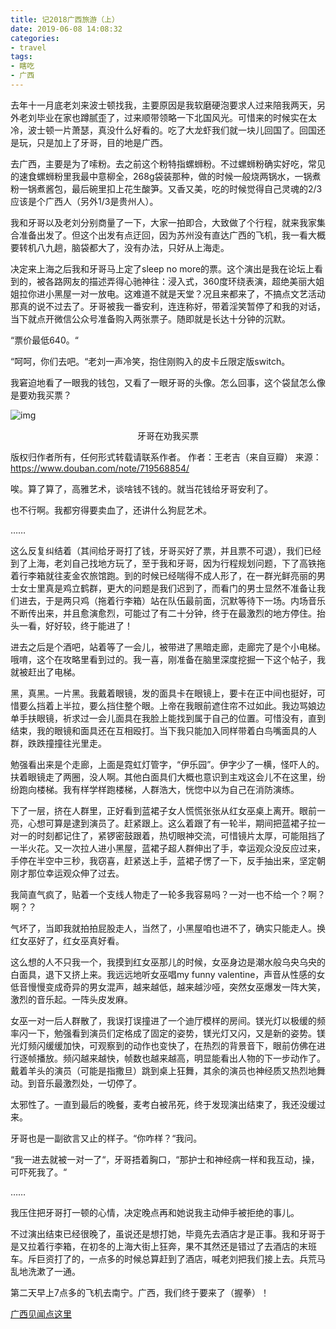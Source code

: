 ```yaml
---
title: 记2018广西旅游（上）
date: 2019-06-08 14:08:32
categories:
- travel
tags: 
- 瞎吃
- 广西
---
```


去年十一月底老刘来波士顿找我，主要原因是我软磨硬泡要求人过来陪我两天，另外老刘毕业在家也蹲腻歪了，过来顺带领略一下北国风光。可惜来的时候实在太冷，波士顿一片萧瑟，真没什么好看的。吃了大龙虾我们就一块儿回国了。回国还是玩，只是加上了牙哥，目的地是广西。

去广西，主要是为了嗦粉。去之前这个粉特指螺蛳粉。不过螺蛳粉确实好吃，常见的速食螺蛳粉里我最中意柳全，268g袋装那种，做的时候一般烧两锅水，一锅煮粉一锅煮酱包，最后碗里扣上花生酸笋。又香又美，吃的时候觉得自己灵魂的2/3应该是个广西人（另外1/3是贵州人）。

我和牙哥以及老刘分别商量了一下，大家一拍即合，大致做了个行程，就来我家集合准备出发了。但这个出发有点迂回，因为苏州没有直达广西的飞机，我一看大概要转机八九趟，脑袋都大了，没有办法，只好从上海走。

决定来上海之后我和牙哥马上定了sleep no more的票。这个演出是我在论坛上看到的，被各路网友的描述弄得心驰神往：浸入式，360度环绕表演，超绝美丽大姐姐拉你进小黑屋一对一放电。这难道不就是天堂？况且来都来了，不搞点文艺活动那真的说不过去了。牙哥被我一番安利，连连称好，带着淫笑暂停了和我的对话，当下就点开微信公众号准备购入两张票子。随即就是长达十分钟的沉默。

“票价最低640。“

“呵呵，你们去吧。“老刘一声冷笑，抱住刚购入的皮卡丘限定版switch。

我窘迫地看了一眼我的钱包，又看了一眼牙哥的头像。怎么回事，这个袋鼠怎么像是要劝我买票？

![img](https://lh3.googleusercontent.com/9EX8HV32p185hU1xGzOjeoeu12x5FEDbjzuSxsF80dQMBNMQUFnsNeEDit5_WXkmpHox_Xut1SmIRvSVYTA90E3VL6-KNs1shF_R3fPTxt5zpwG-NhJkoJBYUUDUtn-FD9gzP9F18ZYNY6E6f1dSsuPhXLQC9bBVIB0c0RtbH_Drr0t-NW3FDCnfPi64LExCDKHpP9JptpKsjEJzZXXAtJRWf3CtvTkFy-QM0bttPS5MBJR0etOW4rhe8P2ArzWN0E9d2bvQbM_63ThSrdaRJjsK8MKMLnf0UEb-z0YIoUIirN_vY14nWV671EzUcgTR2wQ-h9rK7JvhheqGFTfpKUDKq_AREP-vAkJoZdjE-t4bDJ08R9samnRfnBgI95K1pYQwY7fA5q4YIhzf0ECYUsgAASlPpgahXVy_mzarmvJgNL-vXegjj43gxryzuH6wXcKPr7BZrEs6rB5yWjMo_QNlKVNHM56Hiskg-brWg3v_lkOQ4D0Gm5Y_SR3xMvrt6637hl4Tfws-c08u7rChVm9v1kGD-skrVQtzBtkqmEK1wPWGS42GuVmWqC2Wm5b1Zd1Xr4kzGRdu63lQF41gEyMO5XvoePcw5FFcMaZQRhYBsHm1hVVXv92IIyDa20pVv4WbkrTycK_PKhIinuUU9Ooxgb9QyGI=s844-no)

<center>牙哥在劝我买票</center>

版权归作者所有，任何形式转载请联系作者。
作者：王老吉（来自豆瓣）
来源：https://www.douban.com/note/719568854/

唉。算了算了，高雅艺术，谈啥钱不钱的。就当花钱给牙哥安利了。

也不行啊。我都穷得要卖血了，还讲什么狗屁艺术。

……

这么反复纠结着（其间给牙哥打了钱，牙哥买好了票，并且票不可退），我们已经到了上海，老刘自己找地方玩了，至于我和牙哥，因为行程规划问题，下了高铁拖着行李箱就往麦金农旅馆跑。到的时候已经喘得不成人形了，在一群光鲜亮丽的男士女士里真是鸡立鹤群，更大的问题是我们迟到了，而看门的男士显然不准备让我们进去，于是两只鸡（拖着行李箱）站在队伍最前面，沉默等待下一场。内场音乐不断传出来，并且愈演愈烈，可能过了有二十分钟，终于在最激烈的地方停住。抬头一看，好好较，终于能进了！

进去之后是个酒吧，站着等了一会儿，被带进了黑暗走廊，走廊完了是个小电梯。哦唷，这个在攻略里看到过的。我一喜，刚准备在脑里深度挖掘一下这个帖子，我就被赶出了电梯。

黑，真黑。一片黑。我戴着眼镜，发的面具卡在眼镜上，要卡在正中间也挺好，可惜要么挡着上半拉，要么挡住整个眼。上帝在我眼前遮住帘不过如此。我边骂娘边单手扶眼镜，祈求过一会儿面具在我脸上能找到属于自己的位置。可惜没有，直到结束，我的眼镜和面具还在互相殴打。当下我只能加入同样带着白鸟嘴面具的人群，跌跌撞撞往光里走。

勉强看出来是个走廊，上面是霓虹灯管字，“伊乐园”。伊字少了一横，怪吓人的。扶着眼镜走了两圈，没人啊。其他白面具们大概也意识到主戏这会儿不在这里，纷纷跑向楼梯。我有样学样跑楼梯，人群浩大，恍惚中以为自己在消防演练。

下了一层，挤在人群里，正好看到蓝裙子女人慌慌张张从红女巫桌上离开。眼前一亮，心想可算是逮到演员了。赶紧跟上。这么着跟了有一轮半，期间把蓝裙子拉一对一的时刻都记住了，紧锣密鼓跟着，热切眼神交流，可惜镜片太厚，可能阻挡了一半火花。又一次拉人进小黑屋，蓝裙子超人群伸出了手，幸运观众没反应过来，手停在半空中三秒，我窃喜，赶紧送上手，蓝裙子愣了一下，反手抽出来，坚定朝刚才那位幸运观众伸了过去。

我简直气疯了，贴着一个支线人物走了一轮多我容易吗？一对一也不给一个？啊？啊？？

气坏了，当即我就拍拍屁股走人，当然了，小黑屋咱也进不了，确实只能走人。换红女巫好了，红女巫真好看。

这么想的人不只我一个，我摸到红女巫那儿的时候，女巫身边是潮水般乌央乌央的白面具，退下又挤上来。我远远地听女巫唱my funny valentine，声音从性感的女低音慢慢变成奇异的男女混声，越来越低，越来越沙哑，突然女巫爆发一阵大笑，激烈的音乐起。一阵头皮发麻。

女巫一对一后人群散了，我误打误撞进了一个迪厅模样的房间。镁光灯以极缓的频率闪一下，勉强看到演员们定格成了固定的姿势，镁光灯又闪，又是新的姿势。镁光灯频闪缓缓加快，可观察到的动作也变快了，在热烈的背景音下，眼前仿佛在进行逐帧播放。频闪越来越快，帧数也越来越高，明显能看出人物的下一步动作了。戴着羊头的演员（可能是指撒旦）跳到桌上狂舞，其余的演员也神经质又热烈地舞动。到音乐最激烈处，一切停了。

太邪性了。一直到最后的晚餐，麦考白被吊死，终于发现演出结束了，我还没缓过来。

牙哥也是一副欲言又止的样子。“你咋样？“我问。

“我一进去就被一对一了“，牙哥捂着胸口，“那护士和神经病一样和我互动，操，可吓死我了。“

……

我压住把牙哥打一顿的心情，决定晚点再和她说我主动伸手被拒绝的事儿。

不过演出结束已经很晚了，虽说还是想打她，毕竟先去酒店才是正事。我和牙哥于是又拉着行李箱，在初冬的上海大街上狂奔，果不其然还是错过了去酒店的末班车。斥巨资打了的，一点多的时候总算赶到了酒店，喊老刘把我们接上去。兵荒马乱地洗漱了一通。

第二天早上7点多的飞机去南宁。广西，我们终于要来了（握拳）！

[广西见闻点这里](<https://adawang33.github.io/yaofeiWang.github.io/travel/2019/06/08/%E5%B9%BF%E8%A5%BF%E6%97%85%E6%B8%B8/>)

